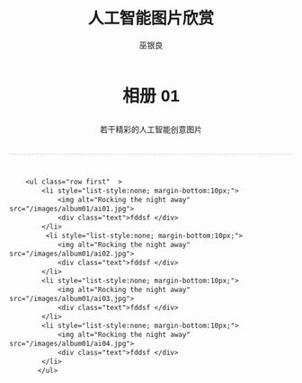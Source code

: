 ﻿---
layout: post
title: 人工智能图片欣赏
author: 巫银良
tags: [ 人工智能, 相册 ]
excerpt: 若干精彩的人工智能创意图片
category:
- 相册 
 
comments: true 
--- 
<div class="container" style="width:100%">
        <div class="row" style="text-align:center; border-bottom:1px dashed #ccc;  padding:0 0 20px 0; margin-bottom:40px;">
            <h3 style="font-family:'Bree Serif', arial; font-weight:bold; font-size:30px;">
               相册 01
            </h3>
            <p>若干精彩的人工智能创意图片</p>
        </div>

        <ul class="row first"  >
            <li style="list-style:none; margin-bottom:10px;">
                <img alt="Rocking the night away"  src="/images/album01/ai01.jpg">
                <div class="text">fddsf </div>
            </li>
             <li style="list-style:none; margin-bottom:10px;">
                <img alt="Rocking the night away"  src="/images/album01/ai02.jpg">
                <div class="text">fddsf </div>
            </li>
            <li style="list-style:none; margin-bottom:10px;">
                <img alt="Rocking the night away"  src="/images/album01/ai03.jpg">
                <div class="text">fddsf </div>
            </li>
            <li style="list-style:none; margin-bottom:10px;">
                <img alt="Rocking the night away"  src="/images/album01/ai04.jpg">
                <div class="text">fddsf </div>
            </li>
           </ul> 
</div>

 